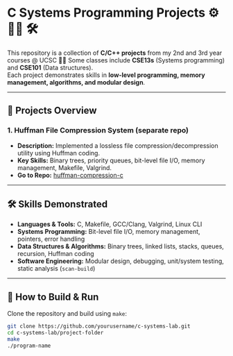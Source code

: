# C Systems Programming Projects ⚙️ 👩‍💻 🛠️

This repository is a collection of **C/C++ projects** from my 2nd and 3rd year courses @ UCSC 🐌🌲 Some classes include **CSE13s** (Systems programming) and **CSE101** (Data structures).  
Each project demonstrates skills in **low-level programming, memory management, algorithms, and modular design**.  

---

## 📂 Projects Overview

### 1. Huffman File Compression System (separate repo)
- **Description:** Implemented a lossless file compression/decompression utility using Huffman coding.  
- **Key Skills:** Binary trees, priority queues, bit-level file I/O, memory management, Makefile, Valgrind.  
- **Go to Repo:** [huffman-compression-c]([https://github.com/yourusername/Huffman-File-Compression-System](https://github.com/maybeJLorenz/C-Systems-Projects/tree/main/Huffman%20File%20Compression%20System))  

---

## 🛠️ Skills Demonstrated
- **Languages & Tools:** C, Makefile, GCC/Clang, Valgrind, Linux CLI  
- **Systems Programming:** Bit-level file I/O, memory management, pointers, error handling  
- **Data Structures & Algorithms:** Binary trees, linked lists, stacks, queues, recursion, Huffman coding  
- **Software Engineering:** Modular design, debugging, unit/system testing, static analysis (`scan-build`)  

---

## 🚀 How to Build & Run
Clone the repository and build using `make`:

```bash
git clone https://github.com/yourusername/c-systems-lab.git
cd c-systems-lab/project-folder
make
./program-name
